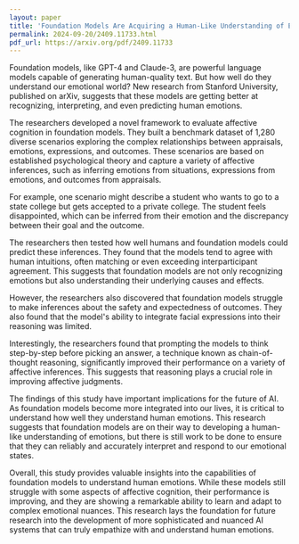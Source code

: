 ```yaml
---
layout: paper
title: 'Foundation Models Are Acquiring a Human-Like Understanding of Emotions'
permalink: 2024-09-20/2409.11733.html
pdf_url: https://arxiv.org/pdf/2409.11733
---
```


Foundation models, like GPT-4 and Claude-3, are powerful language models capable of generating human-quality text. But how well do they understand our emotional world? New research from Stanford University, published on arXiv, suggests that these models are getting better at recognizing, interpreting, and even predicting human emotions. 

The researchers developed a novel framework to evaluate affective cognition in foundation models. They built a benchmark dataset of 1,280 diverse scenarios exploring the complex relationships between appraisals, emotions, expressions, and outcomes. These scenarios are based on established psychological theory and capture a variety of affective inferences, such as inferring emotions from situations, expressions from emotions, and outcomes from appraisals. 

For example, one scenario might describe a student who wants to go to a state college but gets accepted to a private college. The student feels disappointed, which can be inferred from their emotion and the discrepancy between their goal and the outcome. 

The researchers then tested how well humans and foundation models could predict these inferences. They found that the models tend to agree with human intuitions, often matching or even exceeding interparticipant agreement. This suggests that foundation models are not only recognizing emotions but also understanding their underlying causes and effects. 

However, the researchers also discovered that foundation models struggle to make inferences about the safety and expectedness of outcomes. They also found that the model's ability to integrate facial expressions into their reasoning was limited. 

Interestingly, the researchers found that prompting the models to think step-by-step before picking an answer, a technique known as chain-of-thought reasoning, significantly improved their performance on a variety of affective inferences. This suggests that reasoning plays a crucial role in improving affective judgments. 

The findings of this study have important implications for the future of AI. As foundation models become more integrated into our lives, it is critical to understand how well they understand human emotions. This research suggests that foundation models are on their way to developing a human-like understanding of emotions, but there is still work to be done to ensure that they can reliably and accurately interpret and respond to our emotional states.

Overall, this study provides valuable insights into the capabilities of foundation models to understand human emotions. While these models still struggle with some aspects of affective cognition, their performance is improving, and they are showing a remarkable ability to learn and adapt to complex emotional nuances. This research lays the foundation for future research into the development of more sophisticated and nuanced AI systems that can truly empathize with and understand human emotions.